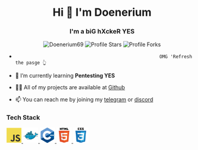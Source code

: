 <h1 align="center">Hi 👋 I'm Doenerium</h1>
<h3 align="center">I'm a biG hXckeR YES</h3>

<p align="center"> 
<img src="https://komarev.com/ghpvc/?username=Doenerium69&label=Profile%20views&color=5c12df&style=flat" alt="Doenerium69" />
<img src="https://img.shields.io/badge/dynamic/json?&label=Total%20Stars&color=5c12df&style=flat&style=for-the-badge&query=%24.stars&url=https://api.github-star-counter.workers.dev/user/doenerium69" alt="Profile Stars"></a>
<img src="https://img.shields.io/badge/dynamic/json?&label=Total%20Forks&color=5c12df&style=flat&style=for-the-badge&query=%24.forks&url=https://api.github-star-counter.workers.dev/user/doenerium69" alt="Profile Forks"></a>
</p>

-                                                          OMG 'Refresh the pasge 👆

- 🌱 I’m currently learning **Pentesting YES**

- 👨‍💻 All of my projects are available at [Github](https://github.com/doenerium6969?tab=repositories)

- 📫 You can reach me by joining my [telegram](https://t.me/doenerium) or [discord](https://discord.gg/BRcG6Zubep)


<h3 align="left">Tech Stack</h3>
<p align="left"> <a href="https://developer.mozilla.org/fr/docs/Web/JavaScript" target="_blank" rel="noreferrer"> <img src="https://github.com/devicons/devicon/blob/master/icons/javascript/javascript-original.svg" alt="vuejs" width="40" height="40"/> </a>
<a href="https://www.docker.com/" target="_blank" rel="noreferrer"> <img src="https://github.com/devicons/devicon/blob/master/icons/docker/docker-original.svg" alt="docker" width="40" height="40"/> </a>
<a href="https://www.w3schools.com/cpp/cpp_intro.asp#:~:text=C%2B%2B%20is%20an%20object%2Doriented,be%20adapted%20to%20multiple%20platforms." target="_blank" rel="noreferrer"> <img src="https://raw.githubusercontent.com/devicons/devicon/master/icons/cplusplus/cplusplus-original.svg" alt="c-plus-plus" width="40" height="40"/> </a>
<a href="https://www.w3.org/html/" target="_blank" rel="noreferrer"> <img src="https://raw.githubusercontent.com/devicons/devicon/master/icons/html5/html5-original-wordmark.svg" alt="html5" width="40" height="40"/> </a> 
<a href="https://www.w3.org/Style/CSS/" target="_blank" rel="noreferrer"> <img src="https://raw.githubusercontent.com/devicons/devicon/master/icons/css3/css3-original-wordmark.svg" alt="css3" width="40" height="40"/> </a>
</p>

